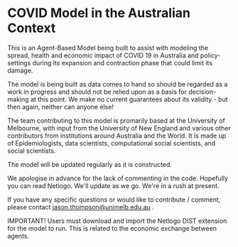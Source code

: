 # COVID Model in the Australian Context

This is an Agent-Based Model being built to assist with modeling the spread, health and economic impact of COVID 19 in Australia and policy-settings during its expansion and contraction phase that could limit its damage.

The model is being built as data comes to hand so should be regarded as a work in progress and should not be relied upon as a basis for decision-making at this point. We make no current guarantees about its validity - but then again, neither can anyone else!

The team contributing to this model is promarily based at the University of Melbourne, with input from the University of New England and various other contributors from institutions around Australia and the World. It is made up of Epidemiologists, data scientists, computational social scientists, and social scientists. 

The model will be updated regularly as it is constructed. 

We apologise in advance for the lack of commenting in the code. Hopefully you can read Netlogo. We'll update as we go. We're in a rush at present.

If you have any specific questions or would like to contribute / comment, please contact jason.thompson@unimelb.edu.au .

IMPORTANT! Users must download and import the Netlogo DIST extension for the model to run. This is related to the economic exchange between agents.
